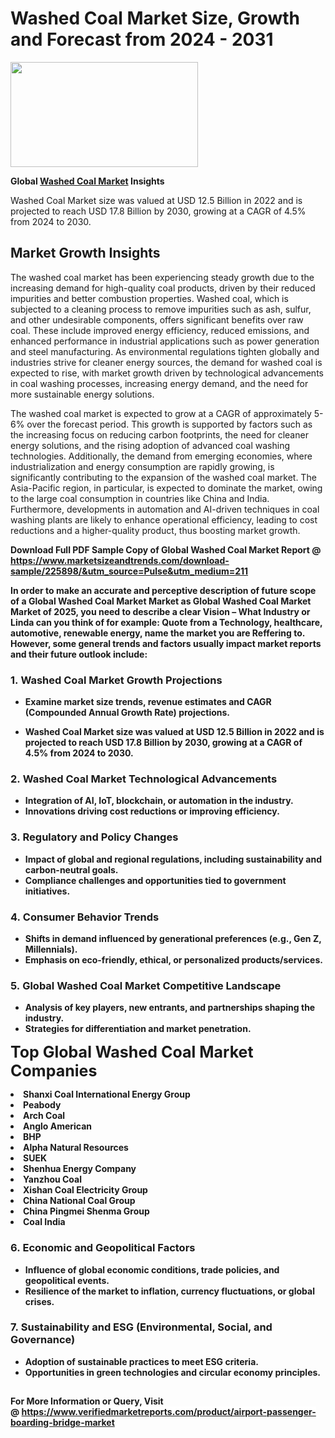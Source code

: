 <H1>Washed Coal Market Size, Growth and Forecast from 2024 - 2031</H1><img class="aligncenter size-medium wp-image-584254" src="https://thirdeyenews.in/wp-content/uploads/2024/09/Global-Market-Research-300x168.jpeg" alt="" width="300" height="168" /><p><strong>Global&nbsp;<a href="https://www.marketsizeandtrends.com/download-sample/225898/&amp;utm_source=Pulse&amp;utm_medium=211">Washed Coal Market</a> Insights</strong></p><p>Washed Coal Market size was valued at USD 12.5 Billion in 2022 and is projected to reach USD 17.8 Billion by 2030, growing at a CAGR of 4.5% from 2024 to 2030.</p><p><h2>Market Growth Insights</h2> <p>The washed coal market has been experiencing steady growth due to the increasing demand for high-quality coal products, driven by their reduced impurities and better combustion properties. Washed coal, which is subjected to a cleaning process to remove impurities such as ash, sulfur, and other undesirable components, offers significant benefits over raw coal. These include improved energy efficiency, reduced emissions, and enhanced performance in industrial applications such as power generation and steel manufacturing. As environmental regulations tighten globally and industries strive for cleaner energy sources, the demand for washed coal is expected to rise, with market growth driven by technological advancements in coal washing processes, increasing energy demand, and the need for more sustainable energy solutions.</p> <p><strong></strong></p> <p>The washed coal market is expected to grow at a CAGR of approximately 5-6% over the forecast period. This growth is supported by factors such as the increasing focus on reducing carbon footprints, the need for cleaner energy solutions, and the rising adoption of advanced coal washing technologies. Additionally, the demand from emerging economies, where industrialization and energy consumption are rapidly growing, is significantly contributing to the expansion of the washed coal market. The Asia-Pacific region, in particular, is expected to dominate the market, owing to the large coal consumption in countries like China and India. Furthermore, developments in automation and AI-driven techniques in coal washing plants are likely to enhance operational efficiency, leading to cost reductions and a higher-quality product, thus boosting market growth. <p><strong></p><p><span class=""><strong>Download Full PDF Sample Copy of Global Washed Coal Market Report</strong> @ <a href="https://www.marketsizeandtrends.com/download-sample/225898/&amp;utm_source=Pulse&amp;utm_medium=211" target="_blank">https://www.marketsizeandtrends.com/download-sample/225898/&amp;utm_source=Pulse&amp;utm_medium=211</a></span></p><p>In order to make an accurate and perceptive description of future scope of a Global&nbsp;Washed Coal Market Market as Global&nbsp;Washed Coal Market Market of 2025, you need to describe a clear Vision &ndash; What Industry or Linda can you think of for example: Quote from a Technology, healthcare, automotive, renewable energy, name the market you are Reffering to. However, some general trends and factors usually impact market reports and their future outlook include:</p><h3>1.&nbsp;<strong>Washed Coal Market Growth Projections</strong></h3><ul><li>Examine market size trends, revenue estimates and CAGR (Compounded Annual Growth Rate) projections.</li><li><p>Washed Coal Market size was valued at USD 12.5 Billion in 2022 and is projected to reach USD 17.8 Billion by 2030, growing at a CAGR of 4.5% from 2024 to 2030.</p></li></ul><h3>2.&nbsp;<strong>Washed Coal Market Technological Advancements</strong></h3><ul><li>Integration of AI, IoT, blockchain, or automation in the industry.</li><li>Innovations driving cost reductions or improving efficiency.</li></ul><h3>3.&nbsp;<strong>Regulatory and Policy Changes</strong></h3><ul><li>Impact of global and regional regulations, including sustainability and carbon-neutral goals.</li><li>Compliance challenges and opportunities tied to government initiatives.</li></ul><h3>4.&nbsp;<strong>Consumer Behavior Trends</strong></h3><ul><li>Shifts in demand influenced by generational preferences (e.g., Gen Z, Millennials).</li><li>Emphasis on eco-friendly, ethical, or personalized products/services.</li></ul><h3>5.&nbsp;<strong>Global Washed Coal Market Competitive Landscape</strong></h3><ul><li>Analysis of key players, new entrants, and partnerships shaping the industry.</li><li>Strategies for differentiation and market penetration.</li></ul><p data-pm-slice="1 1 []"><span style="color: inherit; font-family: inherit; font-size: 25px;">Top Global Washed Coal Market Companies</span></p><div class="" data-test-id=""><p><li>Shanxi Coal International Energy Group</li><li> Peabody</li><li> Arch Coal</li><li> Anglo American</li><li> BHP</li><li> Alpha Natural Resources</li><li> SUEK</li><li> Shenhua Energy Company</li><li> Yanzhou Coal</li><li> Xishan Coal Electricity Group</li><li> China National Coal Group</li><li> China Pingmei Shenma Group</li><li> Coal India</li></p></div><h3>6.&nbsp;<strong>Economic and Geopolitical Factors</strong></h3><ul><li>Influence of global economic conditions, trade policies, and geopolitical events.</li><li>Resilience of the market to inflation, currency fluctuations, or global crises.</li></ul><h3>7.&nbsp;<strong>Sustainability and ESG (Environmental, Social, and Governance)</strong></h3><ul><li>Adoption of sustainable practices to meet ESG criteria.</li><li>Opportunities in green technologies and circular economy principles.</li></ul><h2><strong style="font-size: 14px;">For More Information or Query, Visit @&nbsp;</strong><a style="background-color: #ffffff; font-size: 14px;" href="https://www.marketsizeandtrends.com/report/washed-coal-market/" target="_blank">https://www.verifiedmarketreports.com/product/airport-passenger-boarding-bridge-market</a></h2>
